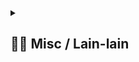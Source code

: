 <details> 
  <summary>
  <h2> ⛓️‍💥 Misc / Lain-lain</h2> 
  </summary>

<p>
<div align="center">
<h3>
  🗣️ Powered By:
</h3>
<img src="https://awesome-svg.vercel.app/card/card_2?name=NightRunners02&summary=Newbie%20Developer&style=nameColor:rgba(223,255,0,1);summaryColor:rgba(57,255,20,1);backgroundColor:rgba(0,0,0,1);" />

---
<h3>
  🌠 Starred:
</h3>
  
[![Stargazers repo roster for @NightRunners02/](https://reporoster.com/stars/NightRunners02/Pemrograman-Fungsional_Codelab-Praktikum_Modul1-6_Khairy)](https://github.com/NightRunners02/Pemrograman-Fungsional_Codelab-Praktikum_Modul1-6_Khairy/stargazers)

---
<h3>
  🪐 Forked:
</h3>

[![Forkers repo roster for @NightRunners02/](https://reporoster.com/forks/NightRunners02/Pemrograman-Fungsional_Codelab-Praktikum_Modul1-6_Khairy)](https://github.com/NightRunners02/Pemrograman-Fungsional_Codelab-Praktikum_Modul1-6_Khairy/network/members)

---
<h3>
  💫 Star History:
</h3>

[![Star History Chart](https://api.star-history.com/svg?repos=NightRunners02/Pemrograman-Fungsional_Codelab-Praktikum_Modul1-6_Khairy&type=Date)](https://star-history.com/#NightRunners02/Pemrograman-Fungsional_Codelab-Praktikum_Modul1-6_Khairy&Date)

</p>
</div>
</details>

